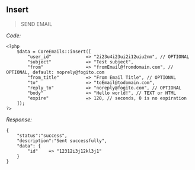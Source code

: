 
## Insert
> SEND EMAIL

*Code:*

    <?php
        $data = CoreEmails::insert([
            "user_id"             => "2i23u4i23ui2i12uiu2nm", // OPTIONAL
            "subject"             => "Test subject",
            "from"                => "fromEmail@fromdomain.com", // OPTIONAL, default: noprely@fogito.com
            "from_title"          => "From Email Title", // OPTIONAL
            "to"                  => "toEmail@todomain.com",
            "reply_to"            => "noreply@fogito.com", // OPTIONAL
            "body"                => "Hello world!", // TEXT or HTML
            "expire"              => 120, // seconds, 0 is no expiration
        ]);
    ?>

*Response:*

    {
        "status":"success", 
        "description":"Sent successfully",
        "data": {
            "id"    => "12312i3j12kl3j1"
        }
    }


<br/>
<br/>
<br/>